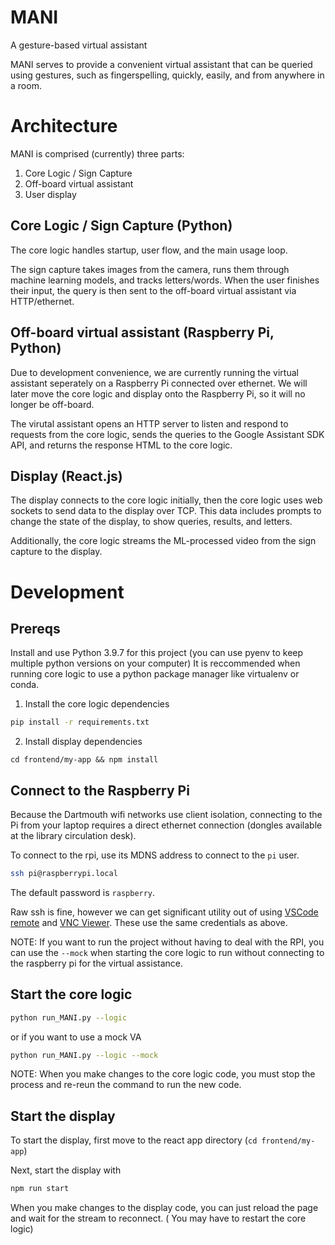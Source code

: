 # MANI
A gesture-based virtual assistant

MANI serves to provide a convenient virtual assistant that can be queried using gestures, such as fingerspelling, quickly, easily, and from anywhere in a room. 

# Architecture
MANI is comprised (currently) three parts:
1) Core Logic / Sign Capture
2) Off-board virtual assistant
3) User display


## Core Logic / Sign Capture (Python)
The core logic handles startup, user flow, and the main usage loop.

The sign capture takes images from the camera, runs them through machine learning models, and tracks letters/words. When the user finishes their input, the query is then sent to the off-board virtual assistant via HTTP/ethernet. 

##  Off-board virtual assistant (Raspberry Pi, Python)
Due to development convenience, we are currently running the virtual assistant seperately on a Raspberry Pi connected over ethernet. We will later move the core logic and display onto the Raspberry Pi, so it will no longer be off-board. 


The virutal assistant opens an HTTP server to listen and respond to requests from the core logic, sends the queries to the Google Assistant SDK API, and returns the response HTML to the core logic. 

## Display (React.js)
The display connects to the core logic initially, then the core logic uses web sockets to send data to the display over TCP. This data includes prompts to change the state of the display, to show queries, results, and letters. 


Additionally, the core logic streams the ML-processed video from the sign capture to the display. 

# Development
## Prereqs
Install and use Python 3.9.7 for this project (you can use pyenv to keep multiple python versions on your computer)
It is reccommended when running core logic to use a python package manager like virtualenv or conda. 

1) Install the core logic dependencies
```bash 
pip install -r requirements.txt
```
2) Install display dependencies 
```
cd frontend/my-app && npm install
```

## Connect to the Raspberry Pi
Because the Dartmouth wifi networks use client isolation, connecting to the Pi from your laptop requires a direct ethernet connection (dongles available at the library circulation desk). 

To connect to the rpi, use its MDNS address to connect to the `pi` user. 
```bash
ssh pi@raspberrypi.local
```
The default password is `raspberry`.

Raw ssh is fine, however we can get significant utility out of using [VSCode remote](https://code.visualstudio.com/docs/remote/ssh) and [VNC Viewer](https://www.realvnc.com/en/connect/download/viewer/). These use the same credentials as above. 

NOTE: If you want to run the project without having to deal with the RPI, you can use the `--mock` when starting the core logic to run without connecting to the raspberry pi for the virtual assistance. 

## Start the core logic

```bash
python run_MANI.py --logic
```
or if you want to use a mock VA 
```bash
python run_MANI.py --logic --mock
```

NOTE: When you make changes to the core logic code, you must stop the process and re-reun the command to run the new code. 

## Start the display
To start the display, first move to the react app directory (`cd frontend/my-app`)

Next, start the display with 
```bash
npm run start
```
When you make changes to the display code, you can just reload the page and wait for the stream to reconnect. ( You may have to restart the core logic)


